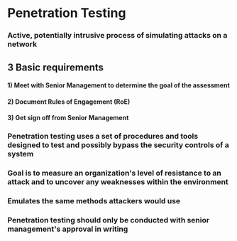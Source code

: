 # Penetration Testing

### Active, potentially intrusive process of simulating attacks on a network

## 3 Basic requirements

#### 1) Meet with Senior Management to determine the goal of the assessment

#### 2) Document Rules of Engagement (RoE)

#### 3) Get sign off from Senior Management

### Penetration testing uses a set of procedures and tools designed to test and possibly bypass the security controls of a system

### Goal is to measure an organization's level of resistance to an attack and to uncover any weaknesses within the environment

### Emulates the same methods attackers would use

### Penetration testing should only be conducted with senior management's approval in writing
